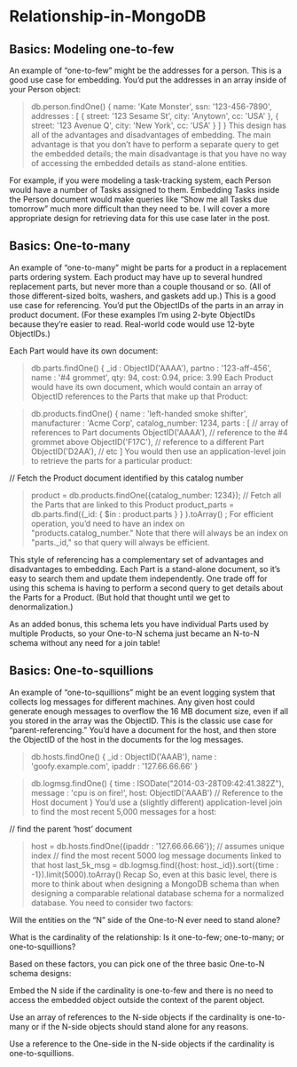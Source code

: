 # Relationship-in-MongoDB

## Basics: Modeling one-to-few
An example of “one-to-few” might be the addresses for a person. This is a good use case for embedding. You’d put the addresses in an array inside of your Person object:

> db.person.findOne()
{
  name: 'Kate Monster',
  ssn: '123-456-7890',
  addresses : [
     { street: '123 Sesame St', city: 'Anytown', cc: 'USA' },
     { street: '123 Avenue Q', city: 'New York', cc: 'USA' }
  ]
}
This design has all of the advantages and disadvantages of embedding. The main advantage is that you don’t have to perform a separate query to get the embedded details; the main disadvantage is that you have no way of accessing the embedded details as stand-alone entities.

For example, if you were modeling a task-tracking system, each Person would have a number of Tasks assigned to them. Embedding Tasks inside the Person document would make queries like “Show me all Tasks due tomorrow” much more difficult than they need to be. I will cover a more appropriate design for retrieving data for this use case later in the post.

## Basics: One-to-many
An example of “one-to-many” might be parts for a product in a replacement parts ordering system. Each product may have up to several hundred replacement parts, but never more than a couple thousand or so. (All of those different-sized bolts, washers, and gaskets add up.) This is a good use case for referencing. You’d put the ObjectIDs of the parts in an array in product document. (For these examples I’m using 2-byte ObjectIDs because they’re easier to read. Real-world code would use 12-byte ObjectIDs.)

Each Part would have its own document:

> db.parts.findOne()
{
    _id : ObjectID('AAAA'),
    partno : '123-aff-456',
    name : '#4 grommet',
    qty: 94,
    cost: 0.94,
    price: 3.99
Each Product would have its own document, which would contain an array of ObjectID references to the Parts that make up that Product:

> db.products.findOne()
{
    name : 'left-handed smoke shifter',
    manufacturer : 'Acme Corp',
    catalog_number: 1234,
    parts : [     // array of references to Part documents
        ObjectID('AAAA'),    // reference to the #4 grommet above
        ObjectID('F17C'),    // reference to a different Part
        ObjectID('D2AA'),
        // etc
    ]
You would then use an application-level join to retrieve the parts for a particular product:

 // Fetch the Product document identified by this catalog number
> product = db.products.findOne({catalog_number: 1234});
   // Fetch all the Parts that are linked to this Product
> product_parts = db.parts.find({_id: { $in : product.parts } } ).toArray() ;
For efficient operation, you’d need to have an index on "products.catalog_number." Note that there will always be an index on "parts._id," so that query will always be efficient.

This style of referencing has a complementary set of advantages and disadvantages to embedding. Each Part is a stand-alone document, so it’s easy to search them and update them independently. One trade off for using this schema is having to perform a second query to get details about the Parts for a Product. (But hold that thought until we get to denormalization.)

As an added bonus, this schema lets you have individual Parts used by multiple Products, so your One-to-N schema just became an N-to-N schema without any need for a join table!

## Basics: One-to-squillions
An example of “one-to-squillions” might be an event logging system that collects log messages for different machines. Any given host could generate enough messages to overflow the 16 MB document size, even if all you stored in the array was the ObjectID. This is the classic use case for “parent-referencing.” You’d have a document for the host, and then store the ObjectID of the host in the documents for the log messages.

> db.hosts.findOne()
{
    _id : ObjectID('AAAB'),
    name : 'goofy.example.com',
    ipaddr : '127.66.66.66'
}

>db.logmsg.findOne()
{
    time : ISODate("2014-03-28T09:42:41.382Z"),
    message : 'cpu is on fire!',
    host: ObjectID('AAAB')       // Reference to the Host document
}
You’d use a (slightly different) application-level join to find the most recent 5,000 messages for a host:

// find the parent ‘host’ document
> host = db.hosts.findOne({ipaddr : '127.66.66.66'});  // assumes unique index
   // find the most recent 5000 log message documents linked to that host
> last_5k_msg = db.logmsg.find({host: host._id}).sort({time : -1}).limit(5000).toArray()
Recap
So, even at this basic level, there is more to think about when designing a MongoDB schema than when designing a comparable relational database schema for a normalized database. You need to consider two factors:

Will the entities on the “N” side of the One-to-N ever need to stand alone?

What is the cardinality of the relationship: Is it one-to-few; one-to-many; or one-to-squillions?

Based on these factors, you can pick one of the three basic One-to-N schema designs:

Embed the N side if the cardinality is one-to-few and there is no need to access the embedded object outside the context of the parent object.

Use an array of references to the N-side objects if the cardinality is one-to-many or if the N-side objects should stand alone for any reasons.

Use a reference to the One-side in the N-side objects if the cardinality is one-to-squillions.
